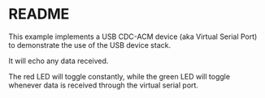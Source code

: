 # README

This example implements a USB CDC-ACM device (aka Virtual Serial Port)
to demonstrate the use of the USB device stack.

It will echo any data received.

The red LED will toggle constantly, while the green LED will toggle whenever data is received through the virtual serial port.
